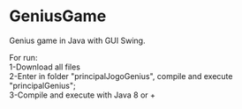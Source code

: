 # GeniusGame
Genius game in Java with GUI Swing.<br>

For run:<br>
1-Download all files<br>
2-Enter in folder "principalJogoGenius", compile and execute "principalGenius";<br>
3-Compile and execute with Java 8 or +
